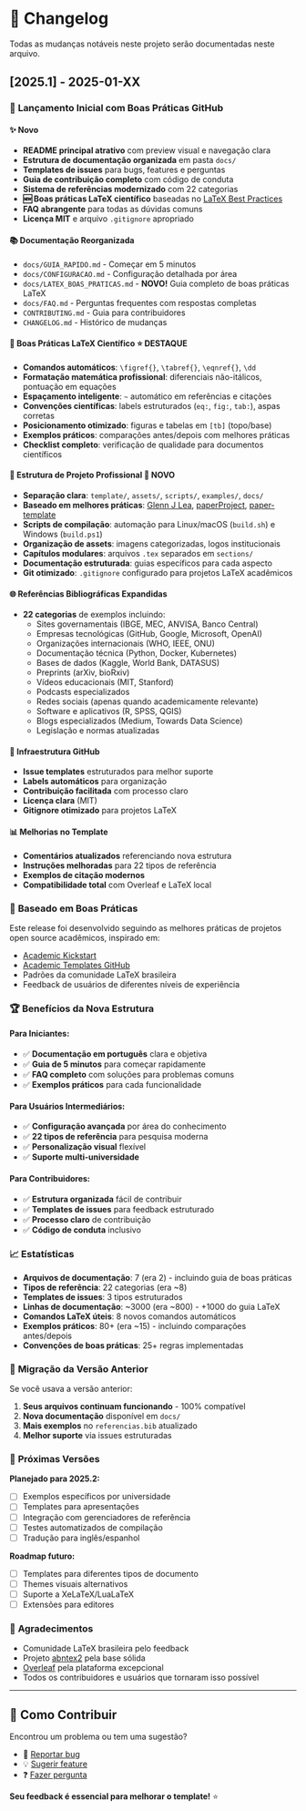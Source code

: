 # 📝 Changelog

Todas as mudanças notáveis neste projeto serão documentadas neste arquivo.

## [2025.1] - 2025-01-XX

### 🎉 **Lançamento Inicial com Boas Práticas GitHub**

#### ✨ **Novo**
- **README principal atrativo** com preview visual e navegação clara
- **Estrutura de documentação organizada** em pasta `docs/`
- **Templates de issues** para bugs, features e perguntas
- **Guia de contribuição completo** com código de conduta
- **Sistema de referências modernizado** com 22 categorias
- **🆕 Boas práticas LaTeX científico** baseadas no [LaTeX Best Practices](https://github.com/temken/latex-best-practices)
- **FAQ abrangente** para todas as dúvidas comuns
- **Licença MIT** e arquivo `.gitignore` apropriado

#### 📚 **Documentação Reorganizada**
- `docs/GUIA_RAPIDO.md` - Começar em 5 minutos
- `docs/CONFIGURACAO.md` - Configuração detalhada por área
- `docs/LATEX_BOAS_PRATICAS.md` - **NOVO!** Guia completo de boas práticas LaTeX
- `docs/FAQ.md` - Perguntas frequentes com respostas completas
- `CONTRIBUTING.md` - Guia para contribuidores
- `CHANGELOG.md` - Histórico de mudanças

#### 📝 **Boas Práticas LaTeX Científico** ⭐ **DESTAQUE**
- **Comandos automáticos**: `\figref{}`, `\tabref{}`, `\eqnref{}`, `\dd`
- **Formatação matemática profissional**: diferenciais não-itálicos, pontuação em equações
- **Espaçamento inteligente**: `~` automático em referências e citações
- **Convenções científicas**: labels estruturados (`eq:`, `fig:`, `tab:`), aspas corretas
- **Posicionamento otimizado**: figuras e tabelas em `[tb]` (topo/base)
- **Exemplos práticos**: comparações antes/depois com melhores práticas
- **Checklist completo**: verificação de qualidade para documentos científicos

#### 📁 **Estrutura de Projeto Profissional** 🎯 **NOVO**
- **Separação clara**: `template/`, `assets/`, `scripts/`, `examples/`, `docs/`
- **Baseado em melhores práticas**: [Glenn J Lea](https://www.glennjlea.com/latex/latex-project_file_structure/), [paperProject](https://github.com/loicdtx/paperProject), [paper-template](https://github.com/vveitch/paper-template)
- **Scripts de compilação**: automação para Linux/macOS (`build.sh`) e Windows (`build.ps1`)
- **Organização de assets**: imagens categorizadas, logos institucionais
- **Capítulos modulares**: arquivos `.tex` separados em `sections/`
- **Documentação estruturada**: guias específicos para cada aspecto
- **Git otimizado**: `.gitignore` configurado para projetos LaTeX acadêmicos

#### 🌐 **Referências Bibliográficas Expandidas**
- **22 categorias** de exemplos incluindo:
  - Sites governamentais (IBGE, MEC, ANVISA, Banco Central)
  - Empresas tecnológicas (GitHub, Google, Microsoft, OpenAI)
  - Organizações internacionais (WHO, IEEE, ONU)
  - Documentação técnica (Python, Docker, Kubernetes)
  - Bases de dados (Kaggle, World Bank, DATASUS)
  - Preprints (arXiv, bioRxiv)
  - Vídeos educacionais (MIT, Stanford)
  - Podcasts especializados
  - Redes sociais (apenas quando academicamente relevante)
  - Software e aplicativos (R, SPSS, QGIS)
  - Blogs especializados (Medium, Towards Data Science)
  - Legislação e normas atualizadas

#### 🔧 **Infraestrutura GitHub**
- **Issue templates** estruturados para melhor suporte
- **Labels automáticos** para organização
- **Contribuição facilitada** com processo claro
- **Licença clara** (MIT)
- **Gitignore otimizado** para projetos LaTeX

#### 📊 **Melhorias no Template**
- **Comentários atualizados** referenciando nova estrutura
- **Instruções melhoradas** para 22 tipos de referência
- **Exemplos de citação modernos**
- **Compatibilidade total** com Overleaf e LaTeX local

### 🎯 **Baseado em Boas Práticas**

Este release foi desenvolvido seguindo as melhores práticas de projetos open source acadêmicos, inspirado em:
- [Academic Kickstart](https://github.com/tesslerc/academic-kickstart)
- [Academic Templates GitHub](https://github.com/topics/academic-template)
- Padrões da comunidade LaTeX brasileira
- Feedback de usuários de diferentes níveis de experiência

### 🏆 **Benefícios da Nova Estrutura**

#### **Para Iniciantes:**
- ✅ **Documentação em português** clara e objetiva
- ✅ **Guia de 5 minutos** para começar rapidamente
- ✅ **FAQ completo** com soluções para problemas comuns
- ✅ **Exemplos práticos** para cada funcionalidade

#### **Para Usuários Intermediários:**
- ✅ **Configuração avançada** por área do conhecimento
- ✅ **22 tipos de referência** para pesquisa moderna
- ✅ **Personalização visual** flexível
- ✅ **Suporte multi-universidade**

#### **Para Contribuidores:**
- ✅ **Estrutura organizada** fácil de contribuir
- ✅ **Templates de issues** para feedback estruturado
- ✅ **Processo claro** de contribuição
- ✅ **Código de conduta** inclusivo

### 📈 **Estatísticas**

- **Arquivos de documentação**: 7 (era 2) - incluindo guia de boas práticas
- **Tipos de referência**: 22 categorias (era ~8)
- **Templates de issues**: 3 tipos estruturados
- **Linhas de documentação**: ~3000 (era ~800) - +1000 do guia LaTeX
- **Comandos LaTeX úteis**: 8 novos comandos automáticos
- **Exemplos práticos**: 80+ (era ~15) - incluindo comparações antes/depois
- **Convenções de boas práticas**: 25+ regras implementadas

### 🔄 **Migração da Versão Anterior**

Se você usava a versão anterior:

1. **Seus arquivos continuam funcionando** - 100% compatível
2. **Nova documentação** disponível em `docs/`
3. **Mais exemplos** no `referencias.bib` atualizado
4. **Melhor suporte** via issues estruturadas

### 🚀 **Próximas Versões**

**Planejado para 2025.2:**
- [ ] Exemplos específicos por universidade
- [ ] Templates para apresentações
- [ ] Integração com gerenciadores de referência
- [ ] Testes automatizados de compilação
- [ ] Tradução para inglês/espanhol

**Roadmap futuro:**
- [ ] Templates para diferentes tipos de documento
- [ ] Themes visuais alternativos
- [ ] Suporte a XeLaTeX/LuaLaTeX
- [ ] Extensões para editores

### 🙏 **Agradecimentos**

- Comunidade LaTeX brasileira pelo feedback
- Projeto [abntex2](https://github.com/abntex/abntex2) pela base sólida
- [Overleaf](https://www.overleaf.com) pela plataforma excepcional
- Todos os contribuidores e usuários que tornaram isso possível

---

## 🔮 **Como Contribuir**

Encontrou um problema ou tem uma sugestão? 

- 🐛 [Reportar bug](https://github.com/seu-usuario/template-abnt-latex/issues/new?template=bug_report.md)
- 💡 [Sugerir feature](https://github.com/seu-usuario/template-abnt-latex/issues/new?template=feature_request.md)
- ❓ [Fazer pergunta](https://github.com/seu-usuario/template-abnt-latex/issues/new?template=question.md)

**Seu feedback é essencial para melhorar o template!** ⭐ 